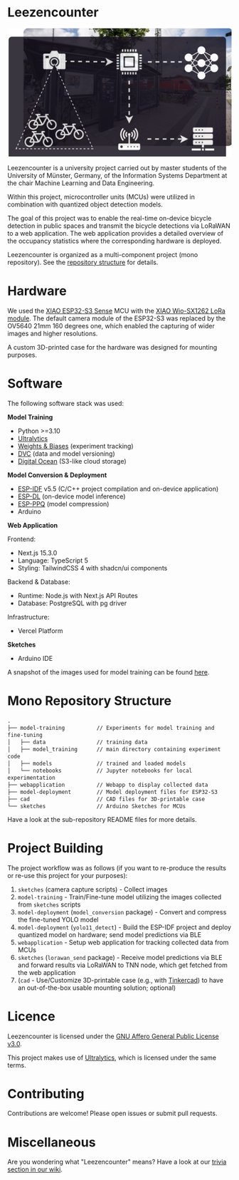# Leezencounter

![Abstract Architecture of Leezencounter](.assets/abstract_architecture.jpeg)

Leezencounter is a university project carried out by master students of the University of Münster, Germany, of the Information Systems Department at the chair Machine Learning and Data Engineering.

Within this project, microcontroller units (MCUs) were utilized in combination with quantized object detection models.

The goal of this project was to enable the real-time on-device bicycle detection in public spaces and transmit the bicycle detections via LoRaWAN to a web application. The web application provides a detailed overview of the occupancy statistics where the corresponding hardware is deployed.

Leezencounter is organized as a multi-component project (mono repository). See the [repository structure](#mono-repository-structure) for details.

# Hardware

We used the [XIAO ESP32-S3 Sense](https://wiki.seeedstudio.com/xiao_esp32s3_getting_started/) MCU with the [XIAO Wio-SX1262 LoRa module](https://www.seeedstudio.com/Wio-SX1262-with-XIAO-ESP32S3-p-5982.html). The default camera module of the ESP32-S3 was replaced by the OV5640 21mm 160 degrees one, which enabled the capturing of wider images and higher resolutions.

A custom 3D-printed case for the hardware was designed for mounting purposes.

# Software

The following software stack was used:

**Model Training**
- Python >=3.10
- [Ultralytics](https://docs.ultralytics.com/)
- [Weights & Biases](https://docs.wandb.ai/) (experiment tracking)
- [DVC](https://dvc.org/doc) (data and model versioning)
- [Digital Ocean](https://docs.digitalocean.com/) (S3-like cloud storage)

**Model Conversion & Deployment**
- [ESP-IDF](https://github.com/espressif/esp-idf) v5.5 (C/C++ project compilation and on-device application)
- [ESP-DL](https://github.com/espressif/esp-dl/tree/master) (on-device model inference)
- [ESP-PPQ](https://github.com/espressif/esp-ppq/tree/master) (model compression)
- Arduino

**Web Application**

Frontend: 
- Next.js 15.3.0
- Language: TypeScript 5
- Styling: TailwindCSS 4 with shadcn/ui components

Backend & Database:
- Runtime: Node.js with Next.js API Routes
- Database: PostgreSQL with pg driver

Infrastructure:
- Vercel Platform

**Sketches**
- Arduino IDE

A snapshot of the images used for model training can be found [here](https://uni-muenster.sciebo.de/s/7F6Wqp4oMBHok7K).

# Mono Repository Structure

```
.
├── model-training          // Experiments for model training and fine-tuning
│   ├── data                // training data
│   ├── model_training      // main directory containing experiment code
│   ├── models              // trained and loaded models
│   └── notebooks           // Jupyter notebooks for local experimentation
├── webapplication          // Webapp to display collected data
├── model-deployment        // Model deployment files for ESP32-S3
├── cad                     // CAD files for 3D-printable case
└── sketches                // Arduino Sketches for MCUs
```

Have a look at the sub-repository README files for more details.

# Project Building
The project workflow was as follows (if you want to re-produce the results or re-use this project for your purposes):

1. ``sketches`` (camera capture scripts) - Collect images
2. ``model-training`` - Train/Fine-tune model utilizing the images collected from `sketches` scripts
3. ``model-deployment`` (``model_conversion`` package) - Convert and compress the fine-tuned YOLO model
4. ``model-deployment`` (``yolo11_detect``) - Build the ESP-IDF project and deploy quantized model on hardware; send model predictions via BLE
5. ``webapplication`` - Setup web application for tracking collected data from MCUs
6. ``sketches`` (``lorawan_send`` package) - Receive model predictions via BLE and forward results via LoRaWAN to TNN node, which get fetched from the web application
7. (``cad`` - Use/Customize 3D-printable case (e.g., with [Tinkercad](https://www.tinkercad.com/)) to have an out-of-the-box usable mounting solution; optional)


# Licence
Leezencounter is licensed under the [GNU Affero General Public License v3.0](./LICENCE).

This project makes use of [Ultralytics](https://github.com/ultralytics/ultralytics),
which is licensed under the same terms.


# Contributing
Contributions are welcome! Please open issues or submit pull requests.

# Miscellaneous
Are you wondering what "Leezencounter" means? Have a look at our [trivia section in our wiki](https://github.com/SteffChef/Leezencounter/wiki).
